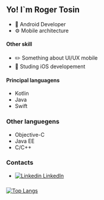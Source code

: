 ## Yo! I`m Roger Tosin

- 📱 Android Developer
- ⚙️ Mobile architecture

#### Other skill
- ✏️ Something about UI/UX mobile
- 📱 Studing iOS developement

#### Principal languagens
- Kotlin
- Java
- Swift

### Other languegens
- Objective-C
- Java EE
- C/C++

### Contacts
- [![Linkedin](https://i.stack.imgur.com/gVE0j.png) LinkedIn](https://www.linkedin.com/in/roger-tosin-10806151/)

### 
[![Top Langs](https://github-readme-stats.vercel.app/api/top-langs/?username=TosinRoger&layout=compact)](https://github.com/TosinRoger/github-readme-stats)

<!--
**TosinRoger/TosinRoger** is a ✨ _special_ ✨ repository because its `README.md` (this file) appears on your GitHub profile.

Here are some ideas to get you started:

- 🔭 I’m currently working on ...
- 🌱 I’m currently learning ...
- 👯 I’m looking to collaborate on ...
- 🤔 I’m looking for help with ...
- 💬 Ask me about ...
- 📫 How to reach me: ...
- 😄 Pronouns: ...
- ⚡ Fun fact: ...
-->
